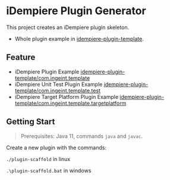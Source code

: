 # iDempiere Plugin Generator

This project creates an iDempiere plugin skeleton.

- Whole plugin example in [idempiere-plugin-template](idempiere-plugin-template).

## Feature

- iDempiere Plugin Example [idempiere-plugin-template/com.ingeint.template](idempiere-plugin-template/com.ingeint.template)
- iDempiere Unit Test Plugin Example [idempiere-plugin-template/com.ingeint.template.test](idempiere-plugin-template/com.ingeint.template.test)
- iDempiere Target Platform Plugin Example [idempiere-plugin-template/com.ingeint.template.targetplatform](idempiere-plugin-template/com.ingeint.template.targetplatform)

## Getting Start

> Prerequisites: Java 11, commands `java` and `javac`.

Create a new plugin with the commands:

`./plugin-scaffold` in linux

`.\plugin-scaffold.bat` in windows
